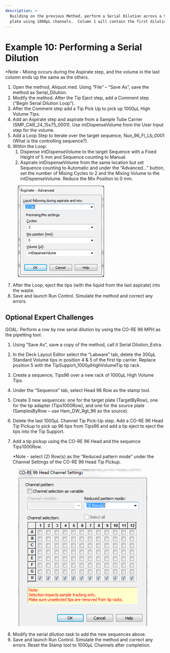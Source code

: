 ```yaml
---
description: >-
  Building on the previous Method, perform a Serial Dilution across a 96-Well
  plate using 1000µL channels.  Column 1 will contain the first dilution
---
```


# Example 10: Performing a Serial Dilution

\*Note - Mixing occurs during the Aspirate step, and the volume in the last column ends up the same as the others.

1. Open the method, Aliquot.med.  Using “File” – “Save As”, save the method as Serial\_Dilution.&#x20;
2. Modify the method.  After the Tip Eject step, add a Comment step (“Begin Serial Dilution Loop”).
3. After the Comment step add a Tip Pick Up to pick up 1000µL High Volume Tips.
4. Add an Aspirate step and aspirate from a Sample Tube Carrier (SMP\_CAR\_24\_15x75\_0001).  Use intDispenseVolume from the User Input step for the volume.
5. Add a Loop Step to iterate over the target sequence, Nun\_96\_Fl\_Lb\_0001 (What is the controlling sequence?). &#x20;
6. Within the Loop:
   1. Dispense intDispenseVolume to the target Sequence with a Fixed Height of 5 mm and Sequence counting to Manual.
   2. Aspirate intDispenseVolume from the same location but set Sequence counting to Automatic and under the “Advanced…” button, set the number of Mixing Cycles to 2 and the Mixing Volume to the intDispenseVolume.  Reduce the Mix Position to 0 mm.

<figure><img src="../.gitbook/assets/image (143).png" alt=""><figcaption></figcaption></figure>

7. After the Loop, eject the tips (with the liquid from the last aspirate) into the waste. &#x20;
8. Save and launch Run Control.  Simulate the method and correct any errors.

## Optional Expert Challenges

GOAL: Perform a row by row serial dilution by using the CO-RE 96 MPH as the pipetting tool.

1. Using “Save As”, save a copy of the method, call it Serial Dilution\_Extra.
2. In the Deck Layout Editor select the “Labware” tab, delete the 300µL Standard Volume tips in position 4 & 5 of the first tip carrier.  Replace position 5 with the TipSupport\_1000µlHighVolumeTip tip rack.
3. Create a sequence, Tips96 over a new rack of 1000µL High Volume Tips.
4. Under the “Sequence” tab, select Head 96 Row as the stamp tool.
5. Create 3 new sequences: one for the target plate (TargetByRow), one for the tip adapter (Tips1000Row), and one for the source plate (SamplesByRow – use Ham\_DW\_Rgt\_96 as the source).
6. Delete the last 1000µL Channel Tip Pick-Up step. Add a CO-RE 96 Head Tip Pickup to pick up 96 tips from Tips96 and add a tip eject to eject the tips into the Tip Support.
7.  Add a tip pickup using the CO-RE 96 Head and the sequence Tips1000Row.

    \*Note - select (2) Row(s) as the “Reduced pattern mode” under the Channel Settings of the CO-RE 96 Head Tip Pickup.&#x20;

<figure><img src="../.gitbook/assets/image (144).png" alt=""><figcaption></figcaption></figure>

8. Modify the serial dilution task to add the new sequences above. &#x20;
9. Save and launch Run Control.  Simulate the method and correct any errors.  Reset the Stamp tool to 1000µL Channels after completion. &#x20;
